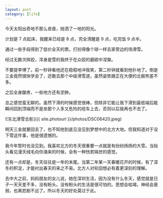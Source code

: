 ```yaml
---
layout: post
category: [life]
---
```


今天太阳出奇地不那么吝啬，抛洒了一地的阳光。

计划是 7 点起床，我醒来已经是 8 点，完全清醒是 9 点，吃完饭 9 点半。

通过一些手段得到了低价全天的票。打扮得像个球一样去家旁边的场滑雪。

经过无数次摔跤，浑身是雪的我终于在众跤的磨砺中涅槃。

不要提李博了。前一秒钟看他还在稳稳地冲我笑，第二秒钟就看到他扑地了。倒是三金竟然很快学会了，还敢去那个中级滑雪道，虽然姿势跟正在大便的北极熊差不多。

之后全身酸疼，一些地方还有淤肿。

总之感觉蛮无聊的。虽然下滑的时候感觉很棒，但除非它能让我下滑到最低端后能瞬间回到顶端而不是坐那个人多又危险的缆车上去，否则以后我再也不去了。

![东北滑雪合影]({{ site.photourl }}/photos/DSC06420.jpeg)

明天三金就要回去了，也不知他到底见没见到梦想中的北方大地。但我知道对于没下雪这件事，他是很遗憾的。

我今年暂时也没见到。我喜欢北方的冬天很重要一点就是有纷纷扬扬的大雪。当抬头看见漫天绒毛向你涌来的时候，会有一种恍若隔世的感觉。

还有一点却是，冬天往往是一年的末尾。当第二年某一天春暖花开的时候，有了深冬的积淀，才能衬出春天的来之不易。北方人对轮回想必有着更深刻的理解。

去中大之前，妈妈朋友的女儿说，她在深圳生活，因为没有什么冬天，感觉就是日子一天天差不多，没有盼头。没有盼头的生活是很可怕的。思想会枯竭，神经会衰弱，也离悲剧不远了。所以冬天的好处莫过于此。
